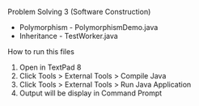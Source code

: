 Problem Solving 3 (Software Construction)

- Polymorphism - PolymorphismDemo.java
- Inheritance - TestWorker.java

How to run this files

1. Open in TextPad 8
2. Click Tools > External Tools > Compile Java
3. Click Tools > External Tools > Run Java Application
4. Output will be display in Command Prompt

